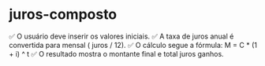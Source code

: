 # juros-composto

✅ O usuário deve inserir os valores iniciais.
✅ A taxa de juros anual é convertida para mensal ( juros / 12).
✅ O cálculo segue a fórmula: M = C * (1 + i) ^ t
✅ O resultado mostra o montante final e total juros ganhos.
